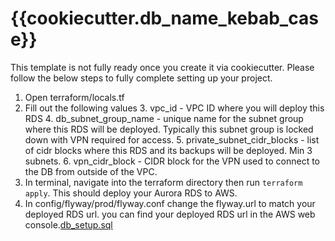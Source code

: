 # {{cookiecutter.db_name_kebab_case}}

This template is not fully ready once you create it via cookiecutter. Please follow the below steps to fully complete setting up your project.

1. Open terraform/locals.tf
2. Fill out the following values 
   3. vpc_id - VPC ID where you will deploy this RDS
   4. db_subnet_group_name - unique name for the subnet group where this RDS will be deployed. Typically this subnet group is locked down with VPN required for access.
   5. private_subnet_cidr_blocks - list of cidr blocks where this RDS and its backups will be deployed. Min 3 subnets.
   6. vpn_cidr_block - CIDR block for the VPN used to connect to the DB from outside of the VPC.
2. In terminal, navigate into the terraform directory then run `terraform apply`. This should deploy your Aurora RDS to AWS.
2. In config/flyway/prod/flyway.conf change the flyway.url to match your deployed RDS url. you can find your deployed RDS url in the AWS web console.[db_setup.sql](db_setup.sql)